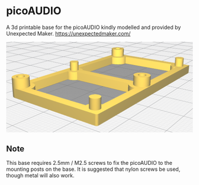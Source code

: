 # picoAUDIO
A 3d printable base for the picoAUDIO kindly modelled and provided by Unexpected Maker.
https://unexpectedmaker.com/

![XCopy Board Image](https://github.com/AdamKeher/Pico-Audio/blob/master/files/stand.png)

## Note
This base requires 2.5mm / M2.5 screws to fix the picoAUDIO to the mounting posts on the base. It is suggested that nylon screws be used, though metal will also work.